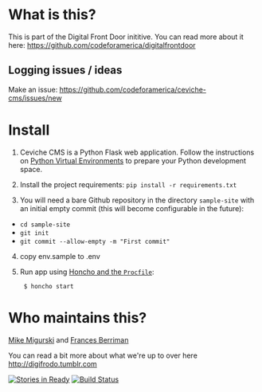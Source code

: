 # What is this?

This is part of the Digital Front Door inititive.  You can read more about it here: https://github.com/codeforamerica/digitalfrontdoor

## Logging issues / ideas 
Make an issue: https://github.com/codeforamerica/ceviche-cms/issues/new

# Install

1. Ceviche CMS is a Python Flask web application. Follow the instructions on
   [Python Virtual Environments](https://github.com/codeforamerica/howto/blob/master/Python-Virtualenv.md)
   to prepare your Python development space.

2. Install the project requirements: `pip install -r requirements.txt`

3. You will need a bare Github repository in the directory `sample-site` with an initial empty commit
   (this will become configurable in the future):

 + `cd sample-site`
 + `git init`
 + `git commit --allow-empty -m "First commit"`

4. copy env.sample to .env

5. Run app using [Honcho and the `Procfile`](https://github.com/codeforamerica/howto/blob/master/Procfile.md):

        $ honcho start

# Who maintains this?

[Mike Migurski](http://github.com/migurski) and [Frances Berriman](http://github.com/phae)

You can read a bit more about what we're up to over here http://digifrodo.tumblr.com

[![Stories in Ready](https://badge.waffle.io/codeforamerica/ceviche-cms.svg?label=ready&title=Ready)](http://waffle.io/codeforamerica/ceviche-cms)
[![Build Status](https://travis-ci.org/codeforamerica/ceviche-cms.svg?branch=master)](https://travis-ci.org/codeforamerica/ceviche-cms)
